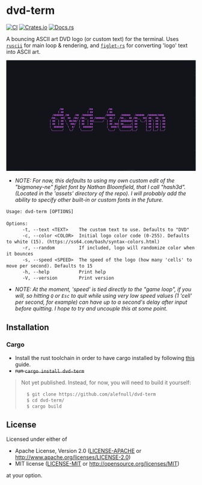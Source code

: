 # dvd-term 

[![CI](https://github.com/alefnull/dvd-term/workflows/CI/badge.svg)](https://github.com/alefnull/dvd-term/actions)
[![Crates.io](https://img.shields.io/crates/v/dvd-term.svg)](https://crates.io/crates/dvd-term)
[![Docs.rs](https://docs.rs/dvd-term/badge.svg)](https://docs.rs/dvd-term)

A bouncing ASCII art DVD logo (or custom text) for the terminal. Uses [`ruscii`](https://crates.io/crates/ruscii/) for main loop & rendering, and [`figlet-rs`](https://crates.io/crates/figlet-rs) for converting 'logo' text into ASCII art.

![example gif](dvd-term.gif)

- _NOTE: For now, this defaults to using my own custom edit of the "bigmoney-ne" figlet font by Nathan Bloomfield, that I call "hash3d". (Located in the 'assets' directory of the repo). I will probably add the ability to specify other built-in or custom fonts in the future._

```
Usage: dvd-term [OPTIONS]

Options:
      -t, --text <TEXT>    The custom text to use. Defaults to "DVD"
      -c, --color <COLOR>  Initial logo color code (0-255). Defaults to white (15). (https://ss64.com/bash/syntax-colors.html)
      -r, --random         If included, logo will randomize color when it bounces
      -s, --speed <SPEED>  The speed of the logo (how many 'cells' to move per second). Defaults to 15
      -h, --help           Print help
      -V, --version        Print version
```

- _NOTE: At the moment, 'speed' is tied directly to the "game loop", if you will, so hitting `Q` or `Esc` to quit while using very low speed values (1 'cell' per second, for example) can have up to a second's delay after input before quitting. I hope to try and uncouple this at some point._

## Installation

### Cargo

* Install the rust toolchain in order to have cargo installed by following
  [this](https://www.rust-lang.org/tools/install) guide.
* ~~run `cargo install dvd-term`~~

> Not yet published. Instead, for now, you will need to build it yourself:
>
>       $ git clone https://github.com/alefnull/dvd-term
>       $ cd dvd-term/
>       $ cargo build
>

## License

Licensed under either of

 * Apache License, Version 2.0
   ([LICENSE-APACHE](LICENSE-APACHE) or http://www.apache.org/licenses/LICENSE-2.0)
 * MIT license
   ([LICENSE-MIT](LICENSE-MIT) or http://opensource.org/licenses/MIT)

at your option.
